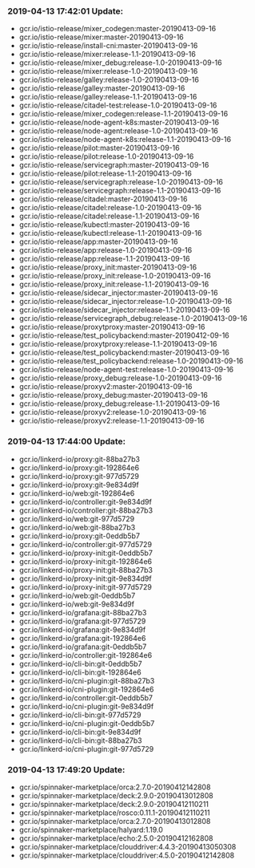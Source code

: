 ### 2019-04-13 17:42:01 Update:

- gcr.io/istio-release/mixer_codegen:master-20190413-09-16
- gcr.io/istio-release/mixer:master-20190413-09-16
- gcr.io/istio-release/install-cni:master-20190413-09-16
- gcr.io/istio-release/mixer:release-1.1-20190413-09-16
- gcr.io/istio-release/mixer_debug:release-1.0-20190413-09-16
- gcr.io/istio-release/mixer:release-1.0-20190413-09-16
- gcr.io/istio-release/galley:release-1.0-20190413-09-16
- gcr.io/istio-release/galley:master-20190413-09-16
- gcr.io/istio-release/galley:release-1.1-20190413-09-16
- gcr.io/istio-release/citadel-test:release-1.0-20190413-09-16
- gcr.io/istio-release/mixer_codegen:release-1.1-20190413-09-16
- gcr.io/istio-release/node-agent-k8s:master-20190413-09-16
- gcr.io/istio-release/node-agent:release-1.0-20190413-09-16
- gcr.io/istio-release/node-agent-k8s:release-1.1-20190413-09-16
- gcr.io/istio-release/pilot:master-20190413-09-16
- gcr.io/istio-release/pilot:release-1.0-20190413-09-16
- gcr.io/istio-release/servicegraph:master-20190413-09-16
- gcr.io/istio-release/pilot:release-1.1-20190413-09-16
- gcr.io/istio-release/servicegraph:release-1.0-20190413-09-16
- gcr.io/istio-release/servicegraph:release-1.1-20190413-09-16
- gcr.io/istio-release/citadel:master-20190413-09-16
- gcr.io/istio-release/citadel:release-1.0-20190413-09-16
- gcr.io/istio-release/citadel:release-1.1-20190413-09-16
- gcr.io/istio-release/kubectl:master-20190413-09-16
- gcr.io/istio-release/kubectl:release-1.1-20190413-09-16
- gcr.io/istio-release/app:master-20190413-09-16
- gcr.io/istio-release/app:release-1.0-20190413-09-16
- gcr.io/istio-release/app:release-1.1-20190413-09-16
- gcr.io/istio-release/proxy_init:master-20190413-09-16
- gcr.io/istio-release/proxy_init:release-1.0-20190413-09-16
- gcr.io/istio-release/proxy_init:release-1.1-20190413-09-16
- gcr.io/istio-release/sidecar_injector:master-20190413-09-16
- gcr.io/istio-release/sidecar_injector:release-1.0-20190413-09-16
- gcr.io/istio-release/sidecar_injector:release-1.1-20190413-09-16
- gcr.io/istio-release/servicegraph_debug:release-1.0-20190413-09-16
- gcr.io/istio-release/proxytproxy:master-20190413-09-16
- gcr.io/istio-release/test_policybackend:master-20190412-09-16
- gcr.io/istio-release/proxytproxy:release-1.1-20190413-09-16
- gcr.io/istio-release/test_policybackend:master-20190413-09-16
- gcr.io/istio-release/test_policybackend:release-1.0-20190413-09-16
- gcr.io/istio-release/node-agent-test:release-1.0-20190413-09-16
- gcr.io/istio-release/proxy_debug:release-1.0-20190413-09-16
- gcr.io/istio-release/proxyv2:master-20190413-09-16
- gcr.io/istio-release/proxy_debug:master-20190413-09-16
- gcr.io/istio-release/proxy_debug:release-1.1-20190413-09-16
- gcr.io/istio-release/proxyv2:release-1.0-20190413-09-16
- gcr.io/istio-release/proxyv2:release-1.1-20190413-09-16
### 2019-04-13 17:44:00 Update:

- gcr.io/linkerd-io/proxy:git-88ba27b3
- gcr.io/linkerd-io/proxy:git-192864e6
- gcr.io/linkerd-io/proxy:git-977d5729
- gcr.io/linkerd-io/proxy:git-9e834d9f
- gcr.io/linkerd-io/web:git-192864e6
- gcr.io/linkerd-io/controller:git-9e834d9f
- gcr.io/linkerd-io/controller:git-88ba27b3
- gcr.io/linkerd-io/web:git-977d5729
- gcr.io/linkerd-io/web:git-88ba27b3
- gcr.io/linkerd-io/proxy:git-0eddb5b7
- gcr.io/linkerd-io/controller:git-977d5729
- gcr.io/linkerd-io/proxy-init:git-0eddb5b7
- gcr.io/linkerd-io/proxy-init:git-192864e6
- gcr.io/linkerd-io/proxy-init:git-88ba27b3
- gcr.io/linkerd-io/proxy-init:git-9e834d9f
- gcr.io/linkerd-io/proxy-init:git-977d5729
- gcr.io/linkerd-io/web:git-0eddb5b7
- gcr.io/linkerd-io/web:git-9e834d9f
- gcr.io/linkerd-io/grafana:git-88ba27b3
- gcr.io/linkerd-io/grafana:git-977d5729
- gcr.io/linkerd-io/grafana:git-9e834d9f
- gcr.io/linkerd-io/grafana:git-192864e6
- gcr.io/linkerd-io/grafana:git-0eddb5b7
- gcr.io/linkerd-io/controller:git-192864e6
- gcr.io/linkerd-io/cli-bin:git-0eddb5b7
- gcr.io/linkerd-io/cli-bin:git-192864e6
- gcr.io/linkerd-io/cni-plugin:git-88ba27b3
- gcr.io/linkerd-io/cni-plugin:git-192864e6
- gcr.io/linkerd-io/controller:git-0eddb5b7
- gcr.io/linkerd-io/cni-plugin:git-9e834d9f
- gcr.io/linkerd-io/cli-bin:git-977d5729
- gcr.io/linkerd-io/cni-plugin:git-0eddb5b7
- gcr.io/linkerd-io/cli-bin:git-9e834d9f
- gcr.io/linkerd-io/cli-bin:git-88ba27b3
- gcr.io/linkerd-io/cni-plugin:git-977d5729
### 2019-04-13 17:49:20 Update:

- gcr.io/spinnaker-marketplace/orca:2.7.0-20190412142808
- gcr.io/spinnaker-marketplace/deck:2.9.0-20190413012808
- gcr.io/spinnaker-marketplace/deck:2.9.0-20190412110211
- gcr.io/spinnaker-marketplace/rosco:0.11.1-20190412110211
- gcr.io/spinnaker-marketplace/orca:2.7.0-20190413012808
- gcr.io/spinnaker-marketplace/halyard:1.19.0
- gcr.io/spinnaker-marketplace/echo:2.5.0-20190412162808
- gcr.io/spinnaker-marketplace/clouddriver:4.4.3-20190413050308
- gcr.io/spinnaker-marketplace/clouddriver:4.5.0-20190412142808

